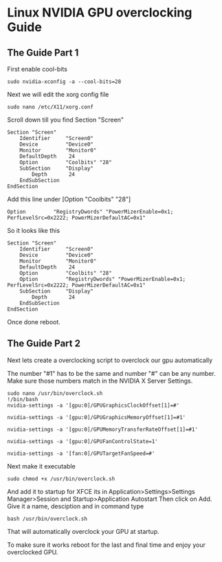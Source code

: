# Linux NVIDIA GPU overclocking Guide
## The Guide Part 1
First enable cool-bits
```
sudo nvidia-xconfig -a --cool-bits=28
```
Next we will edit the xorg config file
```
sudo nano /etc/X11/xorg.conf
```
Scroll down till you find Section "Screen"
```
Section "Screen"
    Identifier     "Screen0"
    Device         "Device0"
    Monitor        "Monitor0"
    DefaultDepth    24
    Option         "Coolbits" "28"
    SubSection     "Display"
        Depth       24
    EndSubSection
EndSection
```
Add this line under [Option         "Coolbits" "28"]
```
Option         "RegistryDwords" "PowerMizerEnable=0x1; PerfLevelSrc=0x2222; PowerMizerDefaultAC=0x1"
```
So it looks like this 
```
Section "Screen"
    Identifier     "Screen0"
    Device         "Device0"
    Monitor        "Monitor0"
    DefaultDepth    24
    Option         "Coolbits" "28"
    Option         "RegistryDwords" "PowerMizerEnable=0x1; PerfLevelSrc=0x2222; PowerMizerDefaultAC=0x1"
    SubSection     "Display"
        Depth       24
    EndSubSection
EndSection
```
Once done reboot.

## The Guide Part 2

Next lets create a overclocking script to overclock our gpu automatically

The number "#1" has to be the same and number "#" can be any number. Make sure those numbers match in the NVIDIA X Server Settings.
```
sudo nano /usr/bin/overclock.sh
!/bin/bash
nvidia-settings -a '[gpu:0]/GPUGraphicsClockOffset[1]=#'

nvidia-settings -a '[gpu:0]/GPUGraphicsMemoryOffset[1]=#1'

nvidia-settings -a '[gpu:0]/GPUMemoryTransferRateOffset[1]=#1'

nvidia-settings -a '[gpu:0]/GPUFanControlState=1'

nvidia-settings -a '[fan:0]/GPUTargetFanSpeed=#'
```
Next make it executable
```
sudo chmod +x /usr/bin/overclock.sh
```
And add it to startup for XFCE its in Application>Settings>Settings Manager>Session and Startup>Application Autostart
Then click on Add. Give it a name, desciption and in command type 
```
bash /usr/bin/overclock.sh
```
That will automatically overclock your GPU at startup.

To make sure it works reboot for the last and final time and enjoy your overclocked GPU.
